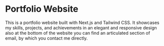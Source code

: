 # Portfolio Website

This is a portfolio website built with Next.js and Tailwind CSS. It showcases my skills, projects, and achievements in an elegant and responsive design also at the bottom of the website you can find an articulated section of email, by which you contact me directly.



